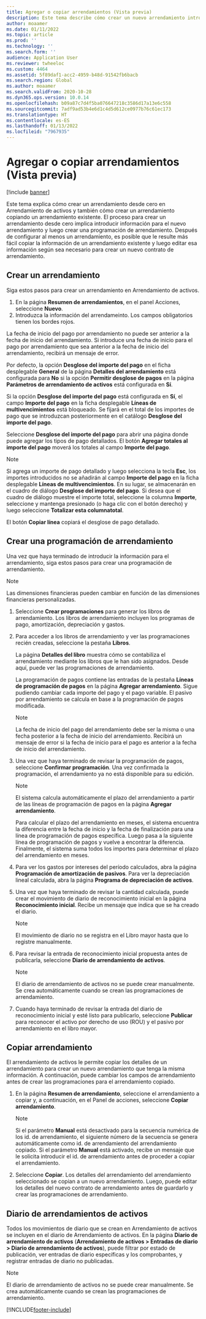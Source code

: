 ```yaml
---
title: Agregar o copiar arrendamientos (Vista previa)
description: Este tema describe cómo crear un nuevo arrendamiento introduciendo información para él en Arrendamiento de activos o copiando información de un arrendamiento existente.
author: moaamer
ms.date: 01/11/2022
ms.topic: article
ms.prod: ''
ms.technology: ''
ms.search.form: ''
audience: Application User
ms.reviewer: twheeloc
ms.custom: 4464
ms.assetid: 5f89daf1-acc2-4959-b48d-91542fb6bacb
ms.search.region: Global
ms.author: moaamer
ms.search.validFrom: 2020-10-28
ms.dyn365.ops.version: 10.0.14
ms.openlocfilehash: b09a87c7d4f5ba076647218c3586d17a13e6c558
ms.sourcegitcommit: 7adf9ad53b4e6d1c4d5d612ce0977b76c61ec173
ms.translationtype: HT
ms.contentlocale: es-ES
ms.lasthandoff: 01/13/2022
ms.locfileid: "7967935"
---
```

# <a name="add-or-copy-leases-preview"></a>Agregar o copiar arrendamientos (Vista previa)

[!include [banner](../includes/banner.md)]

Este tema explica cómo crear un arrendamiento desde cero en Arrendamiento de activos y también cómo crear un arrendamiento copiando un arrendamiento existente. El proceso para crear un arrendamiento desde cero implica introducir información para el nuevo arrendamiento y luego crear una programación de arrendamiento. Después de configurar al menos un arrendamiento, es posible que le resulte más fácil copiar la información de un arrendamiento existente y luego editar esa información según sea necesario para crear un nuevo contrato de arrendamiento.

## <a name="create-a-lease"></a>Crear un arrendamiento

Siga estos pasos para crear un arrendamiento en Arrendamiento de activos.

1. En la página **Resumen de arrendamientos**, en el panel Acciones, seleccione **Nuevo**.
2. Introduzca la información del arrendameinto. Los campos obligatorios tienen los bordes rojos.

La fecha de inicio del pago por arrendamiento no puede ser anterior a la fecha de inicio del arrendamiento. Si introduce una fecha de inicio para el pago por arrendamiento que sea anterior a la fecha de inicio del arrendamiento, recibirá un mensaje de error.

Por defecto, la opción **Desglose del importe del pago** en el ficha desplegable **General** de la página **Detalles del arrendamiento** está configurada para **No** si la opción **Permitir desglose de pagos** en la página **Parámetros de arrendamiento de activos** está configurada en **Sí**. 

Si la opción **Desglose del importe del pago** está configurada en **Sí**, el campo **Importe del pago** en la ficha desplegable **Líneas de multivencimientos** está bloqueado. Se fijará en el total de los importes de pago que se introduzcan posteriormente en el catálogo **Desglose del importe del pago**.

Seleccione **Desglose del importe del pago** para abrir una página donde puede agregar los tipos de pago detallados. El botón **Agregar totales al importe del pago** moverá los totales al campo **Importe del pago**.

> [!NOTE]
> Si agrega un importe de pago detallado y luego selecciona la tecla **Esc**, los importes introducidos no se añadirán al campo **Importe del pago** en la ficha desplegable **Líneas de multivencimientos**. En su lugar, se almacenarán en el cuadro de diálogo **Desglose del importe del pago**. Si desea que el cuadro de diálogo muestre el importe total, seleccione la columna **Importe**, seleccione y mantenga presionado (o haga clic con el botón derecho) y luego seleccione **Totalizar esta columnatotal**. 

El botón **Copiar línea** copiará el desglose de pago detallado.

## <a name="create-a-lease-schedule"></a>Crear una programación de arrendamiento

Una vez que haya terminado de introducir la información para el arrendamiento, siga estos pasos para crear una programación de arrendamiento.

> [!NOTE]
> Las dimensiones financieras pueden cambiar en función de las dimensiones financieras personalizadas.

1. Seleccione **Crear programaciones** para generar los libros de arrendamiento. Los libros de arrendamiento incluyen los programas de pago, amortización, depreciación y gastos.
2. Para acceder a los libros de arrendamiento y ver las programaciones recién creadas, seleccione la pestaña **Libros**.

    La página **Detalles del libro** muestra cómo se contabiliza el arrendamiento mediante los libros que le han sido asignados. Desde aquí, puede ver las programaciones de arrendamiento.

    La programación de pagos contiene las entradas de la pestaña **Líneas de programación de pagos** en la página **Agregar arrendamiento**. Sigue pudiendo cambiar cada importe del pago y el pago variable. El pasivo por arrendamiento se calcula en base a la programación de pagos modificada.

    > [!NOTE]
    > La fecha de inicio del pago del arrendamiento debe ser la misma o una fecha posterior a la fecha de inicio del arrendamiento. Recibirá un mensaje de error si la fecha de inicio para el pago es anterior a la fecha de inicio del arrendamiento. 

4. Una vez que haya terminado de revisar la programación de pagos, seleccione **Confirmar programación**. Una vez confirmada la programación, el arrendamiento ya no está disponible para su edición.

    > [!NOTE]
    > El sistema calcula automáticamente el plazo del arrendamiento a partir de las líneas de programación de pagos en la página **Agregar arrendamiento**.
    >
    > Para calcular el plazo del arrendamiento en meses, el sistema encuentra la diferencia entre la fecha de inicio y la fecha de finalización para una línea de programación de pagos específica. Luego pasa a la siguiente línea de programación de pagos y vuelve a encontrar la diferencia. Finalmente, el sistema suma todos los importes para determinar el plazo del arrendamiento en meses.

5. Para ver los gastos por intereses del período calculados, abra la página **Programación de amortización de pasivos**. Para ver la depreciación lineal calculada, abra la página **Programa de depreciación de activos**.
6. Una vez que haya terminado de revisar la cantidad calculada, puede crear el movimiento de diario de reconocimiento inicial en la página **Reconocimiento inicial**. Recibe un mensaje que indica que se ha creado el diario.

    > [!NOTE]
    > El movimiento de diario no se registra en el Libro mayor hasta que lo registre manualmente.

7. Para revisar la entrada de reconocimiento inicial propuesta antes de publicarla, seleccione **Diario de arrendamiento de activos**.

    > [!NOTE]
    > El diario de arrendamiento de activos no se puede crear manualmente. Se crea automáticamente cuando se crean las programaciones de arrendamiento.

8. Cuando haya terminado de revisar la entrada del diario de reconocimiento inicial y esté listo para publicarlo, seleccione **Publicar** para reconocer el activo por derecho de uso (ROU) y el pasivo por arrendamiento en el libro mayor.

## <a name="copy-a-lease"></a>Copiar arrendamiento

El arrendamiento de activos le permite copiar los detalles de un arrendamiento para crear un nuevo arrendamiento que tenga la misma información. A continuación, puede cambiar los campos de arrendamiento antes de crear las programaciones para el arrendamiento copiado.

1. En la página **Resumen de arrendamiento**, seleccione el arrendamiento a copiar y, a continuación, en el Panel de acciones, seleccione **Copiar arrendamiento**.

    > [!NOTE]
    > Si el parámetro **Manual** está desactivado para la secuencia numérica de los id. de arrendamiento, el siguiente número de la secuencia se genera automáticamente como id. de arrendamiento del arrendamiento copiado. Si el parámetro **Manual** está activado, recibe un mensaje que le solicita introducir el id. de arrendamiento antes de proceder a copiar el arrendamiento.

2. Seleccione **Copiar**. Los detalles del arrendamiento del arrendamiento seleccionado se copian a un nuevo arrendamiento. Luego, puede editar los detalles del nuevo contrato de arrendamiento antes de guardarlo y crear las programaciones de arrendamiento.

## <a name="asset-leasing-journal"></a>Diario de arrendamientos de activos

Todos los movimientos de diario que se crean en Arrendamiento de activos se incluyen en el diario de Arrendamiento de activos. En la página **Diario de arrendamiento de activos** (**Arrendamiento de activos \> Entradas de diario \> Diario de arrendamiento de activos**), puede filtrar por estado de publicación, ver entradas de diario específicas y los comprobantes, y registrar entradas de diario no publicadas.

> [!NOTE]
> El diario de arrendamiento de activos no se puede crear manualmente. Se crea automáticamente cuando se crean las programaciones de arrendamiento.


[!INCLUDE[footer-include](../../includes/footer-banner.md)]
